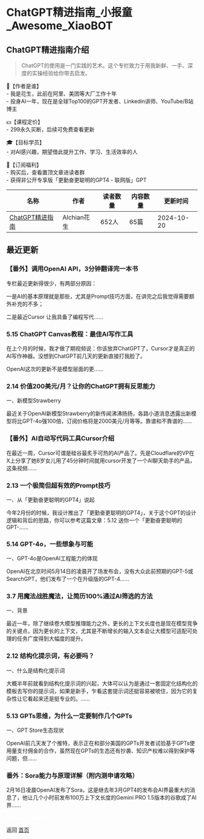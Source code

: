 # ChatGPT精进指南_小报童_Awesome_XiaoBOT

## ChatGPT精进指南介绍
> ChatGPT的使用是一门实践的艺术。这个专栏致力于用我新鲜、一手、深度的实操经验给你带去启发。    
    
🚀【作者是谁】    
\- 我是花生，此前在阿里、美团等大厂工作十年    
\- 投身AI一年，现在是全球Top100的GPT开发者、Linkedin讲师、YouTube/B站博主    
    
💵【课程定价】    
\- 299永久买断，后续可免费查看更新    
    
🎓【目标学员】    
\- 对AI感兴趣，期望借此提升工作、学习、生活效率的人    
    
🎁【订阅福利】    
\- 购买后，查看置顶文章进读者群    
\- 获得非公开专享版「更勤奋更聪明的GPT4 - 联网版」GPT  
  


|名称|作者|读者数量|内容数量|更新时间|
|---|---|---|---|---|
|[ChatGPT精进指南](https://xiaobot.net/p/AIclass?refer=9c3f1c95-a052-465a-9902-f6d75080262a)|Alchian花生|652人|65篇|2024-10-20|

## 最近更新
### 【番外】调用OpenAI API，3分钟翻译完一本书

专栏最近更新得很少，有两部分原因：

一是AI的基本原理就是那些，尤其是Prompt技巧方面，在讲完之后我觉得需要额外补充的不多；

二是最近Cursor 让我具备了编程写代......

### 5.15 ChatGPT Canvas教程：最佳AI写作工具

在上个月的时候，我才做了期视频说：你该放弃ChatGPT了，Cursor才是真正的AI写作神器。没想到ChatGPT前几天的更新直接打我脸了。

OpenAI这次的更新不是模型层面的更......

### 2.14 价值200美元/月？让你的ChatGPT拥有反思能力

一、新模型Strawberry

最近关于OpenAI新模型Strawberry的新传闻沸沸扬扬，各路小道消息透露出新模型将比GPT-4o强100倍，订阅价格将是2000美元/月等等。靠谱和不靠谱的......

### 【番外】AI自动写代码工具Cursor介绍

在最近一周，Cursor可谓是硅谷最炙手可热的AI产品了。先是Cloudflare的VP在X上分享了她8岁女儿用了45分钟时间就用cursor开发了一个AI聊天助手的产品，这条视频......

### 2.13 一个极简但超有效的Prompt技巧

一、从「更勤奋更聪明的GPT4」说起

今年2月份的时候，我设计推出了「更勤奋更聪明的GPT4」，关于这个GPT的设计逻辑和背后的思路，你可以参考这篇文章：5.12
送你一个「更勤奋更聪明的GPT-......

### 5.14 GPT-4o，一些想象与可能

一、GPT-4o是OpenAI工程能力的体现

OpenAI在北京时间5月14日的凌晨开了场发布会，没有大众此前预期的GPT-5或SearchGPT，他们发布了一个在升级版的GPT-4......

### 3.7 用魔法战胜魔法，让简历100%通过AI筛选的方法

一、背景

最近一年，除了继续卷大模型推理能力之外，更长的上下文长度也是现在模型竞争的关键点，因为更长的上下文，尤其是不断增长的输入文本会让大模型可适配可处理的任务广度得到大幅度的提升。

### 2.12 结构化提示词，有必要吗？

一、什么是结构化提示词

大概半年前就看到结构化提示词的兴起，大体可以认为是通过一套固定化结构化的模板去写你的提示词，如果是新手，乍看这套提示词还挺容易被唬住，因为它的复杂性让它看起来还是挺专业的。......

### 5.13 GPTs思维，为什么一定要制作几个GPTs

一、GPT Store生态现状

OpenAI前几天发了个推特，表示正在和部分美国的GPTs开发者试验基于GPTs使用量支付佣金的合作，虽然现在GPTs的生态还有抄袭、知识产权难以得到保护等问题，但......

### 番外：Sora能力与原理详解（附内测申请攻略）

2月16日凌晨OpenAI发布了Sora，这是继去年3月GPT4的发布会AI界最重大的消息了，他让几个小时前发布100万上下文长度的Gemini PRO
1.5版本的谷歌成了AI界......


<a href="https://github.com/Reno9527/awesome-xiaobot" style="color: white; text-decoration: none;">awesome-xiaobot</a>

返回 [首页](../README.md)
